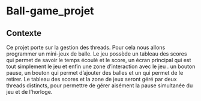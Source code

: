 # Ball-game_projet
## Contexte
  Ce projet porte sur la gestion des threads. Pour cela nous allons programmer un mini-jeux de balle. Le jeu possède un tableau des scores qui permet de savoir le temps écoulé et le score, un écran principal qui est tout simplement le jeu et enfin une zone d’interaction avec le jeu . un bouton pause, un bouton qui permet d’ajouter des balles et un qui permet de le retirer. Le tableau des scores et la zone de jeux seront géré par deux threads distincts, pour permettre de gérer aisément la pause simultanée du jeu et de l’horloge. 
